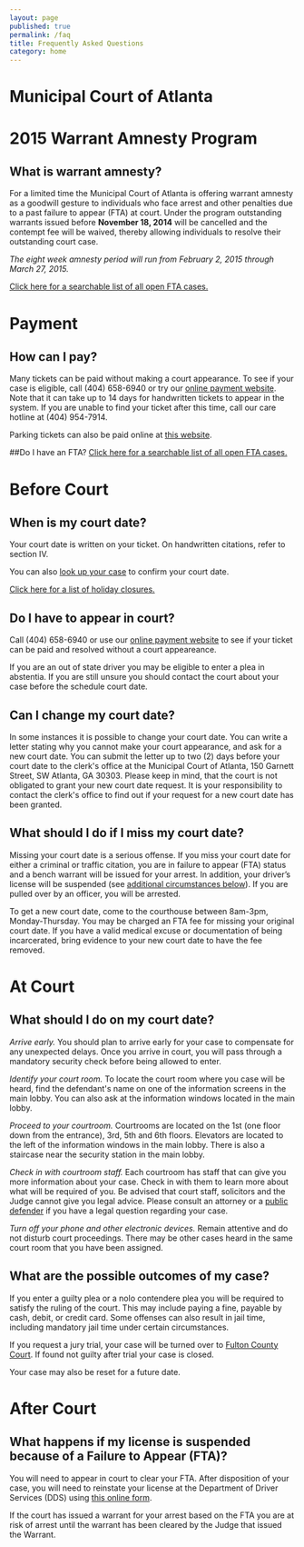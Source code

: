 ```yaml
---
layout: page
published: true
permalink: /faq
title: Frequently Asked Questions
category: home
---
```


# Municipal Court of Atlanta

# 2015 Warrant Amnesty Program
## **What is warrant amnesty?**
For a limited time the Municipal Court of Atlanta is offering warrant amnesty as a goodwill gesture to individuals who face arrest and other penalties due to a past failure to appear (FTA) at court.  Under the program outstanding warrants issued before <b>November 18, 2014</b> will be cancelled and the contempt fee will be waived, thereby allowing individuals to resolve their outstanding court case.

_The eight week amnesty period will run from February 2, 2015 through March 27, 2015._

<a href="http://courtview.atlantaga.gov/warrants/" target="_blank">Click here for a searchable list of all open FTA cases.</a>

# Payment

## How can I pay?

Many tickets can be paid without making a court appearance. To see if your case is eligible, call (404) 658-6940 or try our [online payment website](https://courtview.atlantaga.gov/pa/EPpa.urd/epmw2000*display). Note that it can take up to 14 days for handwritten tickets to appear in the system. If you are unable to find your ticket after this time, call our care hotline at (404) 954-7914.

Parking tickets can also be paid online at [this website](https://www.dspayments.com/Atlanta).

##Do I have an FTA?
<a href="http://courtview.atlantaga.gov/warrants/" target="_blank">Click here for a searchable list of all open FTA cases.</a>

# Before Court

## When is my court date?

Your court date is written on your ticket. On handwritten citations, refer to section IV.

You can also [look up your case](/mycase) to confirm your court date.

[Click here for a list of holiday closures.](http://court.atlantaga.gov/holiday-closings/)

## Do I have to appear in court?

Call (404) 658-6940 or use our [online payment website](https://courtview.atlantaga.gov/pa/EPpa.urd/epmw2000*display) to see if your ticket can be paid and resolved without a court appeareance.

If you are an out of state driver you may be eligible to enter a plea in abstentia. If you are still unsure you should contact the court about your case before the schedule court date.

## Can I change my court date?

In some instances it is possible to change your court date. You can write a letter stating why you cannot make your court appearance, and ask for a new court date. You can submit the letter up to two (2) days before your court date to the clerk's office at the Municipal Court of Atlanta, 150 Garnett Street, SW Atlanta, GA 30303. Please keep in mind, that the court is not obligated to grant your new court date request. It is your responsibility to contact the clerk's office to find out if your request for a new court date has been granted.

## What should I do if I miss my court date?

Missing your court date is a serious offense. If you miss your court date for either a criminal or traffic citation, you are in failure to appear (FTA) status and a bench warrant will be issued for your arrest. In addition, your driver’s license will be suspended (see [additional circumstances below](#fta)). If you are pulled over by an officer, you will be arrested.

To get a new court date, come to the courthouse between 8am-3pm, Monday-Thursday. You may be charged an FTA fee for missing your original court date. If you have a valid medical excuse or documentation of being incarcerated, bring evidence to your new court date to have the fee removed.

# At Court

## What should I do on my court date?

*Arrive early.* You should plan to arrive early for your case to compensate for any unexpected delays. Once you arrive in court, you will pass through a mandatory security check before being allowed to enter.

*Identify your court room.* To locate the court room where you case will be heard, find the defendant's name on one of the information screens in the main lobby. You can also ask at the information windows located in the main lobby. 

*Proceed to your courtroom.* Courtrooms are located on the 1st (one floor down from the entrance), 3rd, 5th and 6th floors. Elevators are located to the left of the information windows in the main lobby. There is also a staircase near the security station in the main lobby.

*Check in with courtroom staff.* Each courtroom has staff that can give you more information about your case. Check in with them to learn more about what will be required of you. Be advised that court staff, solicitors and the Judge cannot give you legal advice. Please consult an attorney or a [public defender](/publicdefender) if you have a legal question regarding your case.

*Turn off your phone and other electronic devices.* Remain attentive and do not disturb court proceedings. There may be other cases heard in the same court room that you have been assigned. 

## What are the possible outcomes of my case?

If you enter a guilty plea or a nolo contendere plea you will be required to satisfy the ruling of the court. This may include paying a fine, payable by cash, debit, or credit card. Some offenses can also result in jail time, including mandatory jail time under certain circumstances. 

If you request a jury trial, your case will be turned over to [Fulton County Court](http://www.fultoncourt.org/). If found not guilty after trial your case is closed. 

Your case may also be reset for a future date.

# After Court

## <a name="fta"></a>  What happens if my license is suspended because of a Failure to Appear (FTA)?

You will need to appear in court to clear your FTA. After disposition of your case, you will need to reinstate your license at the Department of Driver Services (DDS) using [this online form](https://online.dds.ga.gov/OnlineServices/SSIntro.aspx).

If the court has issued a warrant for your arrest based on the FTA you are at risk of arrest until the warrant has been cleared by the Judge that issued the Warrant.
